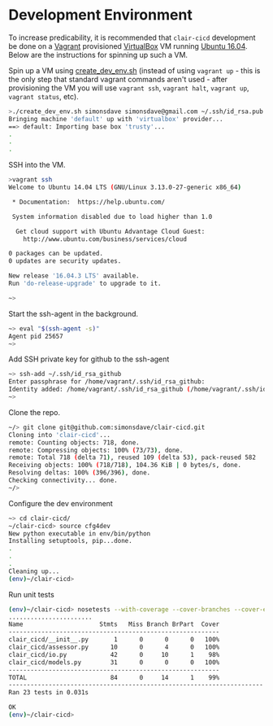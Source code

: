 # Development Environment

To increase predicability, it is recommended
that ```clair-cicd``` development be done on a [Vagrant](http://www.vagrantup.com/) provisioned
[VirtualBox](https://www.virtualbox.org/)
VM running [Ubuntu 16.04](http://releases.ubuntu.com/16.04/).
Below are the instructions for spinning up such a VM.

Spin up a VM using [create_dev_env.sh](create_dev_env.sh)
(instead of using ```vagrant up``` - this is the only step
that standard vagrant commands aren't used - after provisioning
the VM you will use ```vagrant ssh```, ```vagrant halt```,
```vagrant up```, ```vagrant status```, etc).

```bash
>./create_dev_env.sh simonsdave simonsdave@gmail.com ~/.ssh/id_rsa.pub ~/.ssh/id_rsa
Bringing machine 'default' up with 'virtualbox' provider...
==> default: Importing base box 'trusty'...
.
.
.
```

SSH into the VM.

```bash
>vagrant ssh
Welcome to Ubuntu 14.04 LTS (GNU/Linux 3.13.0-27-generic x86_64)

 * Documentation:  https://help.ubuntu.com/

 System information disabled due to load higher than 1.0

  Get cloud support with Ubuntu Advantage Cloud Guest:
    http://www.ubuntu.com/business/services/cloud

0 packages can be updated.
0 updates are security updates.

New release '16.04.3 LTS' available.
Run 'do-release-upgrade' to upgrade to it.

~>
```

Start the ssh-agent in the background.

```bash
~> eval "$(ssh-agent -s)"
Agent pid 25657
~>
```

Add SSH private key for github to the ssh-agent

```bash
~> ssh-add ~/.ssh/id_rsa_github
Enter passphrase for /home/vagrant/.ssh/id_rsa_github:
Identity added: /home/vagrant/.ssh/id_rsa_github (/home/vagrant/.ssh/id_rsa_github)
~>
```

Clone the repo.

```bash
~/> git clone git@github.com:simonsdave/clair-cicd.git
Cloning into 'clair-cicd'...
remote: Counting objects: 718, done.
remote: Compressing objects: 100% (73/73), done.
remote: Total 718 (delta 71), reused 109 (delta 53), pack-reused 582
Receiving objects: 100% (718/718), 104.36 KiB | 0 bytes/s, done.
Resolving deltas: 100% (396/396), done.
Checking connectivity... done.
~/>
```

Configure the dev environment

```bash
~> cd clair-cicd/
~/clair-cicd> source cfg4dev
New python executable in env/bin/python
Installing setuptools, pip...done.
.
.
.
Cleaning up...
(env)~/clair-cicd>
```

Run unit tests

```bash
(env)~/clair-cicd> nosetests --with-coverage --cover-branches --cover-erase --cover-package clair_cicd
.......................
Name                     Stmts   Miss Branch BrPart  Cover
----------------------------------------------------------
clair_cicd/__init__.py       1      0      0      0   100%
clair_cicd/assessor.py      10      0      4      0   100%
clair_cicd/io.py            42      0     10      1    98%
clair_cicd/models.py        31      0      0      0   100%
----------------------------------------------------------
TOTAL                       84      0     14      1    99%
----------------------------------------------------------------------
Ran 23 tests in 0.031s

OK
(env)~/clair-cicd>
```
